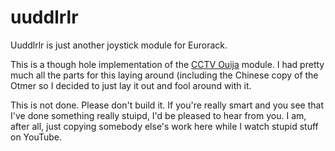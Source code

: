 # uuddlrlr

Uuddlrlr is just another joystick module for Eurorack.

This is a though hole implementation of the [CCTV Ouija](https://www.cctv.fm/product-page/ouija-eurorack-diy-kit) module. I had pretty much all the parts for this laying around (including the Chinese copy of the Otmer so I decided to just lay it out and fool around with it.

This is not done. Please don't build it. If you're really smart and you see that I've done something really stuipd, I'd be pleased to hear from you. I am, after all, just copying somebody else's work here while I watch stupid stuff on YouTube.
